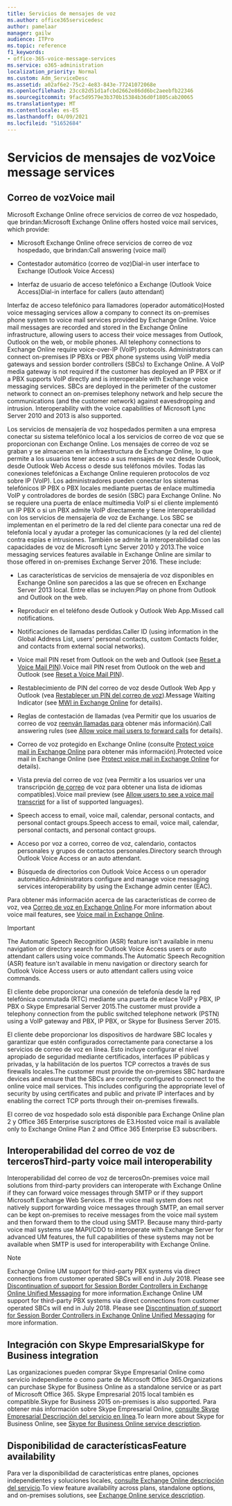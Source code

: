 ```yaml
---
title: Servicios de mensajes de voz
ms.author: office365servicedesc
author: pamelaar
manager: gailw
audience: ITPro
ms.topic: reference
f1_keywords:
- office-365-voice-message-services
ms.service: o365-administration
localization_priority: Normal
ms.custom: Adm_ServiceDesc
ms.assetid: a02af6e2-75c2-4e83-843e-77241072068e
ms.openlocfilehash: 23cc82d51d1afcbd2662e86dd6bc2aeebfb22346
ms.sourcegitcommit: 9fac5d9579e3b370b15384b36d0f1805cab20065
ms.translationtype: MT
ms.contentlocale: es-ES
ms.lasthandoff: 04/09/2021
ms.locfileid: "51652684"
---
```

# <a name="voice-message-services"></a><span data-ttu-id="2fc75-102">Servicios de mensajes de voz</span><span class="sxs-lookup"><span data-stu-id="2fc75-102">Voice message services</span></span>

## <a name="voice-mail"></a><span data-ttu-id="2fc75-103">Correo de voz</span><span class="sxs-lookup"><span data-stu-id="2fc75-103">Voice mail</span></span>

<span data-ttu-id="2fc75-104">Microsoft Exchange Online ofrece servicios de correo de voz hospedado, que brindan:</span><span class="sxs-lookup"><span data-stu-id="2fc75-104">Microsoft Exchange Online offers hosted voice mail services, which provide:</span></span>
  
- <span data-ttu-id="2fc75-105">Microsoft Exchange Online ofrece servicios de correo de voz hospedado, que brindan:</span><span class="sxs-lookup"><span data-stu-id="2fc75-105">Call answering (voice mail)</span></span>
    
- <span data-ttu-id="2fc75-106">Contestador automático (correo de voz)</span><span class="sxs-lookup"><span data-stu-id="2fc75-106">Dial-in user interface to Exchange (Outlook Voice Access)</span></span>
    
- <span data-ttu-id="2fc75-107">Interfaz de usuario de acceso telefónico a Exchange (Outlook Voice Access)</span><span class="sxs-lookup"><span data-stu-id="2fc75-107">Dial-in interface for callers (auto attendant)</span></span>
    
<span data-ttu-id="2fc75-p101">Interfaz de acceso telefónico para llamadores (operador automático)</span><span class="sxs-lookup"><span data-stu-id="2fc75-p101">Hosted voice messaging services allow a company to connect its on-premises phone system to voice mail services provided by Exchange Online. Voice mail messages are recorded and stored in the Exchange Online infrastructure, allowing users to access their voice messages from Outlook, Outlook on the web, or mobile phones. All telephony connections to Exchange Online require voice-over-IP (VoIP) protocols. Administrators can connect on-premises IP PBXs or PBX phone systems using VoIP media gateways and session border controllers (SBCs) to Exchange Online. A VoIP media gateway is not required if the customer has deployed an IP PBX or if a PBX supports VoIP directly and is interoperable with Exchange voice messaging services. SBCs are deployed in the perimeter of the customer network to connect an on-premises telephony network and help secure the communications (and the customer network) against eavesdropping and intrusion. Interoperability with the voice capabilities of Microsoft Lync Server 2010 and 2013 is also supported.</span></span>
  
<span data-ttu-id="2fc75-p102">Los servicios de mensajería de voz hospedados permiten a una empresa conectar su sistema telefónico local a los servicios de correo de voz que se proporcionan con Exchange Online. Los mensajes de correo de voz se graban y se almacenan en la infraestructura de Exchange Online, lo que permite a los usuarios tener acceso a sus mensajes de voz desde Outlook, desde Outlook Web Access o desde sus teléfonos móviles. Todas las conexiones telefónicas a Exchange Online requieren protocolos de voz sobre IP (VoIP). Los administradores pueden conectar los sistemas telefónicos IP PBX o PBX locales mediante puertas de enlace multimedia VoIP y controladores de bordes de sesión (SBC) para Exchange Online. No se requiere una puerta de enlace multimedia VoIP si el cliente implementó un IP PBX o si un PBX admite VoIP directamente y tiene interoperabilidad con los servicios de mensajería de voz de Exchange. Los SBC se implementan en el perímetro de la red del cliente para conectar una red de telefonía local y ayudar a proteger las comunicaciones (y la red del cliente) contra espías e intrusiones. También se admite la interoperabilidad con las capacidades de voz de Microsoft Lync Server 2010 y 2013.</span><span class="sxs-lookup"><span data-stu-id="2fc75-p102">The voice messaging services features available in Exchange Online are similar to those offered in on-premises Exchange Server 2016. These include:</span></span>
  
- <span data-ttu-id="2fc75-117">Las características de servicios de mensajería de voz disponibles en Exchange Online son parecidos a las que se ofrecen en Exchange Server 2013 local. Entre ellas se incluyen:</span><span class="sxs-lookup"><span data-stu-id="2fc75-117">Play on phone from Outlook and Outlook on the web.</span></span>
    
- <span data-ttu-id="2fc75-118">Reproducir en el teléfono desde Outlook y Outlook Web App.</span><span class="sxs-lookup"><span data-stu-id="2fc75-118">Missed call notifications.</span></span>
    
- <span data-ttu-id="2fc75-119">Notificaciones de llamadas perdidas.</span><span class="sxs-lookup"><span data-stu-id="2fc75-119">Caller ID (using information in the Global Address List, users' personal contacts, custom Contacts folder, and contacts from external social networks).</span></span>
    
- <span data-ttu-id="2fc75-120">Voice mail PIN reset from Outlook on the web and Outlook (see [Reset a Voice Mail PIN](/exchange/voice-mail-unified-messaging/set-outlook-voice-access-pin-security/reset-a-voice-mail-pin)).</span><span class="sxs-lookup"><span data-stu-id="2fc75-120">Voice mail PIN reset from Outlook on the web and Outlook (see [Reset a Voice Mail PIN](/exchange/voice-mail-unified-messaging/set-outlook-voice-access-pin-security/reset-a-voice-mail-pin)).</span></span>
    
- <span data-ttu-id="2fc75-121">Restablecimiento de PIN del correo de voz desde Outlook Web App y Outlook (vea [Restablecer un PIN del correo de voz](/exchange/voice-mail-unified-messaging/set-up-client-voice-mail-features/mwi-in-exchange-online)).</span><span class="sxs-lookup"><span data-stu-id="2fc75-121">Message Waiting Indicator (see [MWI in Exchange Online](/exchange/voice-mail-unified-messaging/set-up-client-voice-mail-features/mwi-in-exchange-online) for details).</span></span> 
    
- <span data-ttu-id="2fc75-122">Reglas de contestación de llamadas (vea Permitir que los usuarios de correo de voz [reenván llamadas para](/exchange/voice-mail-unified-messaging/set-up-client-voice-mail-features/allow-voice-mail-users-to-forward-calls) obtener más información).</span><span class="sxs-lookup"><span data-stu-id="2fc75-122">Call answering rules (see [Allow voice mail users to forward calls](/exchange/voice-mail-unified-messaging/set-up-client-voice-mail-features/allow-voice-mail-users-to-forward-calls) for details).</span></span>
    
- <span data-ttu-id="2fc75-123">Correo de voz protegido en Exchange Online (consulte [Protect voice mail in Exchange Online](/exchange/voice-mail-unified-messaging/set-up-client-voice-mail-features/protect-voice-mail) para obtener más información).</span><span class="sxs-lookup"><span data-stu-id="2fc75-123">Protected voice mail in Exchange Online (see [Protect voice mail in Exchange Online](/exchange/voice-mail-unified-messaging/set-up-client-voice-mail-features/protect-voice-mail) for details).</span></span>
    
- <span data-ttu-id="2fc75-124">Vista previa del correo de voz (vea Permitir a los usuarios ver una transcripción [de correo](/exchange/voice-mail-unified-messaging/set-up-client-voice-mail-features/allow-users-to-see-a-voice-mail-transcript) de voz para obtener una lista de idiomas compatibles).</span><span class="sxs-lookup"><span data-stu-id="2fc75-124">Voice mail preview (see [Allow users to see a voice mail transcript](/exchange/voice-mail-unified-messaging/set-up-client-voice-mail-features/allow-users-to-see-a-voice-mail-transcript) for a list of supported languages).</span></span>
    
- <span data-ttu-id="2fc75-125">Speech access to email, voice mail, calendar, personal contacts, and personal contact groups.</span><span class="sxs-lookup"><span data-stu-id="2fc75-125">Speech access to email, voice mail, calendar, personal contacts, and personal contact groups.</span></span>
    
- <span data-ttu-id="2fc75-126">Acceso por voz a correo, correo de voz, calendario, contactos personales y grupos de contactos personales.</span><span class="sxs-lookup"><span data-stu-id="2fc75-126">Directory search through Outlook Voice Access or an auto attendant.</span></span>
    
- <span data-ttu-id="2fc75-127">Búsqueda de directorios con Outlook Voice Access o un operador automático.</span><span class="sxs-lookup"><span data-stu-id="2fc75-127">Administrators configure and manage voice messaging services interoperability by using the Exchange admin center (EAC).</span></span>
    
<span data-ttu-id="2fc75-128">Para obtener más información acerca de las características de correo de voz, vea [Correo de voz en Exchange Online](/exchange/voice-mail-unified-messaging/voice-mail-unified-messaging).</span><span class="sxs-lookup"><span data-stu-id="2fc75-128">For more information about voice mail features, see [Voice mail in Exchange Online](/exchange/voice-mail-unified-messaging/voice-mail-unified-messaging).</span></span>
  
> [!IMPORTANT]
> <span data-ttu-id="2fc75-129">The Automatic Speech Recognition (ASR) feature isn't available in menu navigation or directory search for Outlook Voice Access users or auto attendant callers using voice commands.</span><span class="sxs-lookup"><span data-stu-id="2fc75-129">The Automatic Speech Recognition (ASR) feature isn't available in menu navigation or directory search for Outlook Voice Access users or auto attendant callers using voice commands.</span></span> 
>
> <span data-ttu-id="2fc75-130">El cliente debe proporcionar una conexión de telefonía desde la red telefónica conmutada (RTC) mediante una puerta de enlace VoIP y PBX, IP PBX o Skype Empresarial Server 2015.</span><span class="sxs-lookup"><span data-stu-id="2fc75-130">The customer must provide a telephony connection from the public switched telephone network (PSTN) using a VoIP gateway and PBX, IP PBX, or Skype for Business Server 2015.</span></span> 
>
> <span data-ttu-id="2fc75-p103">El cliente debe proporcionar los dispositivos de hardware SBC locales y garantizar que estén configurados correctamente para conectarse a los servicios de correo de voz en línea. Esto incluye configurar el nivel apropiado de seguridad mediante certificados, interfaces IP públicas y privadas, y la habilitación de los puertos TCP correctos a través de sus firewalls locales.</span><span class="sxs-lookup"><span data-stu-id="2fc75-p103">The customer must provide the on-premises SBC hardware devices and ensure that the SBCs are correctly configured to connect to the online voice mail services. This includes configuring the appropriate level of security by using certificates and public and private IP interfaces and by enabling the correct TCP ports through their on-premises firewalls.</span></span> 
>
> <span data-ttu-id="2fc75-133">El correo de voz hospedado solo está disponible para Exchange Online plan 2 y Office 365 Enterprise suscriptores de E3.</span><span class="sxs-lookup"><span data-stu-id="2fc75-133">Hosted voice mail is available only to Exchange Online Plan 2 and Office 365 Enterprise E3 subscribers.</span></span> 
  
## <a name="third-party-voice-mail-interoperability"></a><span data-ttu-id="2fc75-134">Interoperabilidad del correo de voz de terceros</span><span class="sxs-lookup"><span data-stu-id="2fc75-134">Third-party voice mail interoperability</span></span>

<span data-ttu-id="2fc75-p104">Interoperabilidad del correo de voz de terceros</span><span class="sxs-lookup"><span data-stu-id="2fc75-p104">On-premises voice mail solutions from third-party providers can interoperate with Exchange Online if they can forward voice messages through SMTP or if they support Microsoft Exchange Web Services. If the voice mail system does not natively support forwarding voice messages through SMTP, an email server can be kept on-premises to receive messages from the voice mail system and then forward them to the cloud using SMTP. Because many third-party voice mail systems use MAPI/CDO to interoperate with Exchange Server for advanced UM features, the full capabilities of these systems may not be available when SMTP is used for interoperability with Exchange Online.</span></span>
  
> [!NOTE]
> <span data-ttu-id="2fc75-p105">Exchange Online UM support for third-party PBX systems via direct connections from customer operated SBCs will end in July 2018. Please see [Discontinuation of support for Session Border Controllers in Exchange Online Unified Messaging](https://techcommunity.microsoft.com/t5/Exchange-Team-Blog/Discontinuation-of-support-for-Session-Border-Controllers-in/ba-p/607117) for more information.</span><span class="sxs-lookup"><span data-stu-id="2fc75-p105">Exchange Online UM support for third-party PBX systems via direct connections from customer operated SBCs will end in July 2018. Please see [Discontinuation of support for Session Border Controllers in Exchange Online Unified Messaging](https://techcommunity.microsoft.com/t5/Exchange-Team-Blog/Discontinuation-of-support-for-Session-Border-Controllers-in/ba-p/607117) for more information.</span></span> 
  
## <a name="skype-for-business-integration"></a><span data-ttu-id="2fc75-140">Integración con Skype Empresarial</span><span class="sxs-lookup"><span data-stu-id="2fc75-140">Skype for Business integration</span></span>

<span data-ttu-id="2fc75-141">Las organizaciones pueden comprar Skype Empresarial Online como servicio independiente o como parte de Microsoft Office 365.</span><span class="sxs-lookup"><span data-stu-id="2fc75-141">Organizations can purchase Skype for Business Online as a standalone service or as part of Microsoft Office 365.</span></span> <span data-ttu-id="2fc75-142">Skype Empresarial 2015 local también es compatible.</span><span class="sxs-lookup"><span data-stu-id="2fc75-142">Skype for Business 2015 on-premises is also supported.</span></span> <span data-ttu-id="2fc75-143">Para obtener más información sobre Skype Empresarial Online, [consulte Skype Empresarial Descripción del servicio en línea](../skype-for-business-online-service-description/skype-for-business-online-service-description.md).</span><span class="sxs-lookup"><span data-stu-id="2fc75-143">To learn more about Skype for Business Online, see [Skype for Business Online service description](../skype-for-business-online-service-description/skype-for-business-online-service-description.md).</span></span>
  
## <a name="feature-availability"></a><span data-ttu-id="2fc75-144">Disponibilidad de características</span><span class="sxs-lookup"><span data-stu-id="2fc75-144">Feature availability</span></span>

<span data-ttu-id="2fc75-145">Para ver la disponibilidad de características entre planes, opciones independientes y soluciones locales, [consulte Exchange Online descripción del servicio](exchange-online-service-description.md).</span><span class="sxs-lookup"><span data-stu-id="2fc75-145">To view feature availability across plans, standalone options, and on-premises solutions, see [Exchange Online service description](exchange-online-service-description.md).</span></span>
